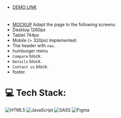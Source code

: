 - [DEMO LINK](https://erikkaraman.github.io/MYBIKE)

#
- [MOCKUP](https://www.figma.com/file/Ic3SlZjkATYaS7uTifZAIk/BIKE?node-id=0%3A1)
Adapt the page to the following screens:
- Desktop 1260px
- Tablet 744px
- Mobile (> 320px)
Implemented:
- The header with `nav`.
- humburger menu
- `Compare` block.
- `Details` block.
- `Contact us` block.
- footer.
# 💻 Tech Stack:
![HTML5](https://img.shields.io/badge/html5-%23E34F26.svg?style=for-the-badge&logo=html5&logoColor=white)
![JavaScript](https://img.shields.io/badge/javascript-%23323330.svg?style=for-the-badge&logo=javascript&logoColor=%23F7DF1E)
![SASS](https://img.shields.io/badge/SASS-hotpink.svg?style=for-the-badge&logo=SASS&logoColor=white)
![Figma](https://img.shields.io/badge/figma-%23F24E1E.svg?style=for-the-badge&logo=figma&logoColor=white)

